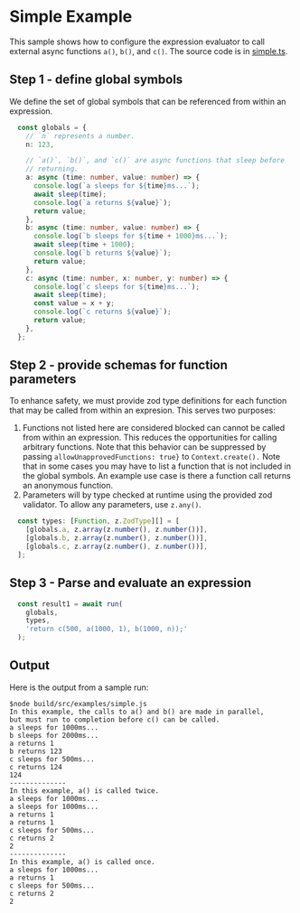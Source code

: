 # Simple Example

This sample shows how to configure the expression evaluator to call external async functions `a()`, `b()`, and `c()`. The source code is in [simple.ts](simple.ts).

## Step 1 - define global symbols
We define the set of global symbols that can be referenced from within an expression.

~~~typescript
  const globals = {
    // `n` represents a number.
    n: 123,

    // `a()`, `b()`, and `c()` are async functions that sleep before
    // returning.
    a: async (time: number, value: number) => {
      console.log(`a sleeps for ${time}ms...`);
      await sleep(time);
      console.log(`a returns ${value}`);
      return value;
    },
    b: async (time: number, value: number) => {
      console.log(`b sleeps for ${time + 1000}ms...`);
      await sleep(time + 1000);
      console.log(`b returns ${value}`);
      return value;
    },
    c: async (time: number, x: number, y: number) => {
      console.log(`c sleeps for ${time}ms...`);
      await sleep(time);
      const value = x + y;
      console.log(`c returns ${value}`);
      return value;
    },
  };
~~~

## Step 2 - provide schemas for function parameters
To enhance safety, we must provide zod type definitions for each
function that may be called from within an expresion. This serves
two purposes:

  1. Functions not listed here are considered blocked can cannot
     be called from within an expression. This reduces the opportunities for calling arbitrary functions. Note that this behavior can be suppressed by passing `allowUnapprovedFunctions: true}` to `Context.create().` Note that in some cases you may have to list a function that is not included in the global symbols. An example use case is there a function call returns an anonymous function.
  2. Parameters will by type checked at runtime using the provided
     zod validator. To allow any parameters, use `z.any()`.

~~~typescript
  const types: [Function, z.ZodType][] = [
    [globals.a, z.array(z.number(), z.number())],
    [globals.b, z.array(z.number(), z.number())],
    [globals.c, z.array(z.number(), z.number())],
  ];
~~~

## Step 3 - Parse and evaluate an expression

~~~typescript
  const result1 = await run(
    globals,
    types,
    'return c(500, a(1000, 1), b(1000, n));'
  );
~~~

## Output

Here is the output from a sample run:

~~~
$node build/src/examples/simple.js   
In this example, the calls to a() and b() are made in parallel,
but must run to completion before c() can be called.
a sleeps for 1000ms...
b sleeps for 2000ms...
a returns 1
b returns 123
c sleeps for 500ms...
c returns 124
124
--------------
In this example, a() is called twice.
a sleeps for 1000ms...
a sleeps for 1000ms...
a returns 1
a returns 1
c sleeps for 500ms...
c returns 2
2
--------------
In this example, a() is called once.
a sleeps for 1000ms...
a returns 1
c sleeps for 500ms...
c returns 2
2
~~~
